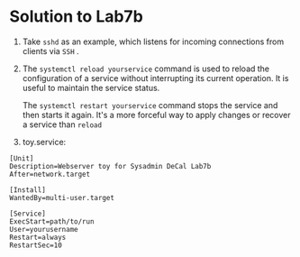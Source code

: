 # Solution to Lab7b

1. Take `sshd` as an example, which listens for incoming connections from clients via `SSH` . 

2. The `systemctl reload yourservice` command is used to reload the configuration of a service without interrupting its current operation. It is useful to maintain the service status. 

   The `systemctl restart yourservice` command stops the service and then starts it again. It's a more forceful way to apply changes or recover a service than `reload`

3. toy.service:

```
[Unit]
Description=Webserver toy for Sysadmin DeCal Lab7b
After=network.target

[Install]
WantedBy=multi-user.target

[Service]
ExecStart=path/to/run
User=yourusername
Restart=always
RestartSec=10

